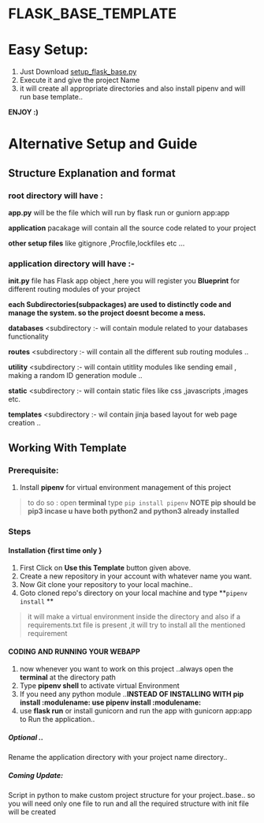 # FLASK_BASE_TEMPLATE

# Easy Setup:

1. Just Download [setup_flask_base.py ](https://pastebin.com/dl/xTNDM8vK)
2. Execute it and give the project Name
3. it will create all appropriate directories and also install pipenv and will run base template..

**ENJOY :)**

# Alternative Setup and Guide

## Structure Explanation and format

### root directory will have : 

  **app.py** will be the file which will run by flask run or guniorn app:app

  **application** pacakage will contain all the source code related to your project

  **other setup files** like gitignore ,Procfile,lockfiles etc ...
 
### application directory will have :-  

  **__init__.py** file has Flask app object ,here you will register you **Blueprint** for different routing modules of your project


  **each Subdirectories(subpackages) are used to distinctly code and manage the system. so the project doesnt become a mess.**


  **databases** <subdirectory  :-  will contain module related to your databases functionality

 **routes** <subdirectory  :-   will contain all the different sub routing modules ..

 **utility** <subdirectory  :-   will contain utitlity modules  like sending email , making a random ID generation module ..

 **static** <subdirectory  :-   will contain static files like css ,javascripts ,images etc.

 **templates** <subdirectory  :-    wil contain jinja based layout for web page creation ..
  

## Working With Template <Guide>

 
 ### Prerequisite:
 1. Install **pipenv** for virtual environment management of this project
  > to do so : open **terminal** type `pip install pipenv` 
  **NOTE pip should be pip3 incase u have both python2 and python3 already installed**
 
 
  
 ### Steps

 #### Installation {first time only }
 1. First Click on **Use this Template** button given above.
 2. Create a new repository in your account with whatever name you want.
 3. Now Git clone your repository to your local machine..
 4. Goto cloned repo's directory on your local machine and type **`pipenv install` **
  > it will make a virtual environment inside the directory and also if a requirements.txt file is present ,it will try to install all the mentioned requirement
 
 
 #### CODING AND RUNNING YOUR WEBAPP
 
 1. now whenever you want to work on this project ..always open the **terminal** at the directory path 
 2. Type **pipenv shell** to activate virtual Environment
 3. If you need any python module ..**INSTEAD OF INSTALLING WITH pip install :modulename: use pipenv install :modulename:**
 4. use **flask run** or install gunicorn and run the app with gunicorn app:app to Run the application..
 
 
 
 ##### Optional ..
 
 Rename the application directory with your project name directory..
 
 
 
 ##### Coming Update:
 Script in python to make custom project structure for your project..base.. so you will need only one file to run and all the required structure with init file will be created
 
 
 
